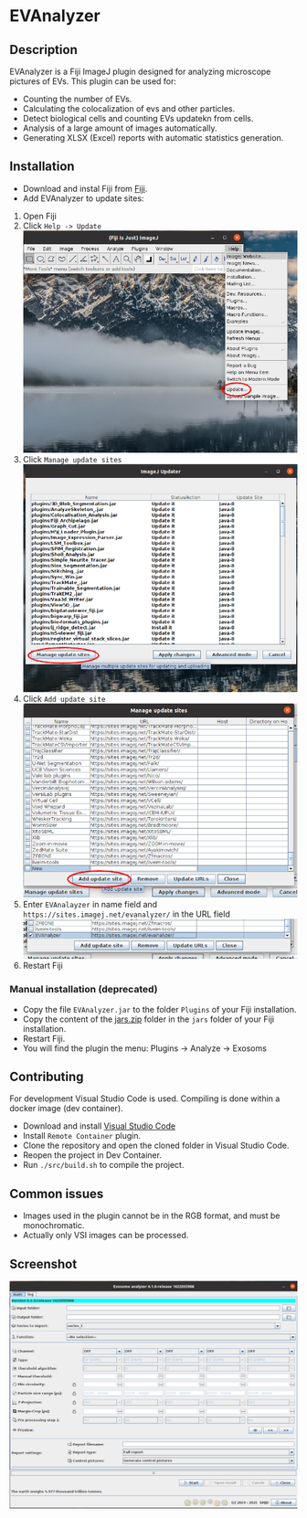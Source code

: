 # EVAnalyzer

## Description
EVAnalyzer is a Fiji ImageJ plugin designed for analyzing microscope pictures of EVs. This plugin can be used for:
*  Counting the number of EVs.
*  Calculating the colocalization of evs and other particles.
*  Detect biological cells and counting EVs updatekn from cells.
*  Analysis of a large amount of images automatically.
*  Generating XLSX (Excel) reports with automatic statistics generation.


## Installation
*  Download and instal Fiji from [Fiji](https://imagej.net/Fiji/Downloads).
*  Add EVAnalyzer to update sites:
  1.  Open Fiji
  2.  Click `Help -> Update`
  ![add_update_site_01.png](doc/add_update_site_01.png)
  3.  Click `Manage update sites`
  ![add_update_site_02.png](doc/add_update_site_02.png)
  4.  Click `Add update site`
    ![add_update_site_03.png](doc/add_update_site_03.png)
  5. Enter `EVAnalayzer` in name field and `https://sites.imagej.net/evanalyzer/` in the URL field
    ![add_update_site_04.png](doc/add_update_site_04.png)
  6. Restart Fiji

### Manual installation (deprecated)
*  Copy the file ```EVAnalyzer.jar``` to the folder ```Plugins``` of your Fiji installation.
*  Copy the content of the [jars.zip](https://github.com/joda01/evanalyzer/raw/master/bin/jars.zip) folder in the ```jars``` folder of your Fiji installation.
*  Restart Fiji.
*  You will find the plugin the menu: Plugins -> Analyze -> Exosoms


## Contributing
For development Visual Studio Code is used. Compiling is done within a docker image (dev container).
*  Download and install [Visual Studio Code](https://code.visualstudio.com/)
*  Install ```Remote Container``` plugin.
*  Clone the repository and open the cloned folder in Visual Studio Code.
*  Reopen the project in Dev Container.
*  Run ```./src/build.sh``` to compile the project.


## Common issues
*  Images used in the plugin cannot be in the RGB format, and must be monochromatic.
*  Actually only VSI images can be processed.

## Screenshot

![myimage-alt-tag](./doc/screenshot.png)

